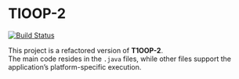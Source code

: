 # TIOOP-2

[![Build Status](https://ca7a3c088aa6.ngrok-free.app/job/test4/badge/icon)](https://ca7a3c088aa6.ngrok-free.app/job/test4/)

This project is a refactored version of **T1OOP-2**.  
The main code resides in the `.java` files, while other files support the application’s platform-specific execution.
